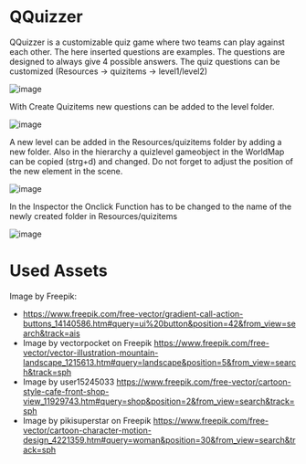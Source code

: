 # QQuizzer

QQuizzer is a customizable quiz game where two teams can play against each other. The here inserted questions are examples. The questions are designed to always give 4 possible answers.
The quiz questions can be customized (Resources -> quizitems -> level1/level2) 

![image](https://github.com/beckaa/QQuizzer/assets/44342265/372b17c0-8adb-4b45-85a4-82c9dfda9068)

With Create Quizitems new questions can be added to the level folder.

![image](https://github.com/beckaa/QQuizzer/assets/44342265/dc457faa-97f7-48ec-b3ae-8f1c84f77fb7)

A new level can be added in the Resources/quizitems folder by adding a new folder. Also in the hierarchy a quizlevel gameobject in the WorldMap can be copied (strg+d) and changed. Do not forget to adjust the position of the new element in the scene.

![image](https://github.com/beckaa/QQuizzer/assets/44342265/bcd75e02-1f5a-435f-afec-889f1cd8b40d)

In the Inspector the Onclick Function has to be changed to the name of the newly created folder in Resources/quizitems

![image](https://github.com/beckaa/QQuizzer/assets/44342265/712b0680-56d6-4b8a-808d-1a44941b29c8)




# Used Assets
Image by Freepik:
- https://www.freepik.com/free-vector/gradient-call-action-buttons_14140586.htm#query=ui%20button&position=42&from_view=search&track=ais
- Image by vectorpocket on Freepik
     https://www.freepik.com/free-vector/vector-illustration-mountain-landscape_1215613.htm#query=landscape&position=5&from_view=search&track=sph 
- Image by user15245033
    https://www.freepik.com/free-vector/cartoon-style-cafe-front-shop-view_11929743.htm#query=shop&position=2&from_view=search&track=sph
- Image by pikisuperstar on Freepik
    https://www.freepik.com/free-vector/cartoon-character-motion-design_4221359.htm#query=woman&position=30&from_view=search&track=sph
